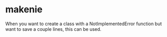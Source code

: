 # makenie

When you want to create a class with a NotImplementedError function but want to save a couple lines, this can be used.
